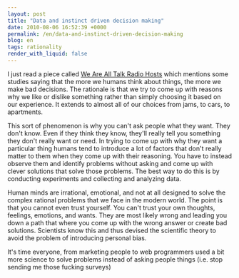 ```yaml
---
layout: post
title: "Data and instinct driven decision making"
date: 2010-08-06 16:52:39 +0000
permalink: /en/data-and-instinct-driven-decision-making
blog: en
tags: rationality
render_with_liquid: false
---
```


<!-- textlint-disable rousseau -->

I just read a piece called [We Are All Talk Radio
Hosts](http://www.wired.com/wiredscience/2010/08/we-are-all-talk-radio-hosts/)
which mentions some studies saying that the more we humans think about
things, the more we make bad decisions. The rationale is that we try to
come up with reasons why we like or dislike something rather than simply
choosing it based on our experience. It extends to almost all of our
choices from jams, to cars, to apartments.

This sort of phenomenon is why you can't ask people what they want. They
don't know. Even if they think they know, they'll really tell you
something they don't really want or need. In trying to come up with why
they want a particular thing humans tend to introduce a lot of factors
that don't really matter to them when they come up with their reasoning.
You have to instead observe them and identify problems without asking
and come up with clever solutions that solve those problems. The best
way to do this is by conducting experiments and collecting and analyzing
data.

Human minds are irrational, emotional, and not at all designed to solve
the complex rational problems that we face in the modern world. The
point is that you cannot even trust yourself. You can't trust your own
thoughts, feelings, emotions, and wants. They are most likely wrong and
leading you down a path that where you come up with the wrong answer or
create bad solutions. Scientists know this and thus devised the
scientific theory to avoid the problem of introducing personal bias.

It's time everyone, from marketing people to web programmers used a bit
more science to solve problems instead of asking people things (i.e.
stop sending me those fucking surveys)

<!-- textlint-enable rousseau -->

